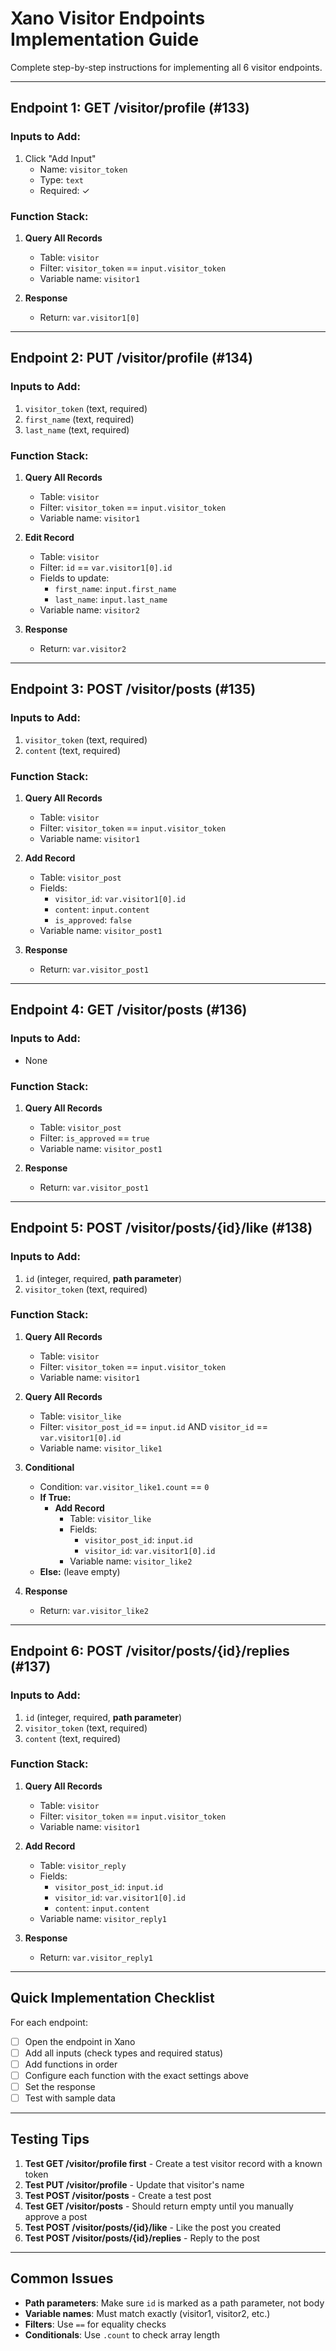 # Xano Visitor Endpoints Implementation Guide

Complete step-by-step instructions for implementing all 6 visitor endpoints.

---

## Endpoint 1: GET /visitor/profile (#133)

### Inputs to Add:
1. Click "Add Input"
   - Name: `visitor_token`
   - Type: `text`
   - Required: ✓

### Function Stack:
1. **Query All Records**
   - Table: `visitor`
   - Filter: `visitor_token` == `input.visitor_token`
   - Variable name: `visitor1`

2. **Response**
   - Return: `var.visitor1[0]`

---

## Endpoint 2: PUT /visitor/profile (#134)

### Inputs to Add:
1. `visitor_token` (text, required)
2. `first_name` (text, required)
3. `last_name` (text, required)

### Function Stack:
1. **Query All Records**
   - Table: `visitor`
   - Filter: `visitor_token` == `input.visitor_token`
   - Variable name: `visitor1`

2. **Edit Record**
   - Table: `visitor`
   - Filter: `id` == `var.visitor1[0].id`
   - Fields to update:
     - `first_name`: `input.first_name`
     - `last_name`: `input.last_name`
   - Variable name: `visitor2`

3. **Response**
   - Return: `var.visitor2`

---

## Endpoint 3: POST /visitor/posts (#135)

### Inputs to Add:
1. `visitor_token` (text, required)
2. `content` (text, required)

### Function Stack:
1. **Query All Records**
   - Table: `visitor`
   - Filter: `visitor_token` == `input.visitor_token`
   - Variable name: `visitor1`

2. **Add Record**
   - Table: `visitor_post`
   - Fields:
     - `visitor_id`: `var.visitor1[0].id`
     - `content`: `input.content`
     - `is_approved`: `false`
   - Variable name: `visitor_post1`

3. **Response**
   - Return: `var.visitor_post1`

---

## Endpoint 4: GET /visitor/posts (#136)

### Inputs to Add:
- None

### Function Stack:
1. **Query All Records**
   - Table: `visitor_post`
   - Filter: `is_approved` == `true`
   - Variable name: `visitor_post1`

2. **Response**
   - Return: `var.visitor_post1`

---

## Endpoint 5: POST /visitor/posts/{id}/like (#138)

### Inputs to Add:
1. `id` (integer, required, **path parameter**)
2. `visitor_token` (text, required)

### Function Stack:
1. **Query All Records**
   - Table: `visitor`
   - Filter: `visitor_token` == `input.visitor_token`
   - Variable name: `visitor1`

2. **Query All Records**
   - Table: `visitor_like`
   - Filter: `visitor_post_id` == `input.id` AND `visitor_id` == `var.visitor1[0].id`
   - Variable name: `visitor_like1`

3. **Conditional**
   - Condition: `var.visitor_like1.count` == `0`
   - **If True:**
     - **Add Record**
       - Table: `visitor_like`
       - Fields:
         - `visitor_post_id`: `input.id`
         - `visitor_id`: `var.visitor1[0].id`
       - Variable name: `visitor_like2`
   - **Else:** (leave empty)

4. **Response**
   - Return: `var.visitor_like2`

---

## Endpoint 6: POST /visitor/posts/{id}/replies (#137)

### Inputs to Add:
1. `id` (integer, required, **path parameter**)
2. `visitor_token` (text, required)
3. `content` (text, required)

### Function Stack:
1. **Query All Records**
   - Table: `visitor`
   - Filter: `visitor_token` == `input.visitor_token`
   - Variable name: `visitor1`

2. **Add Record**
   - Table: `visitor_reply`
   - Fields:
     - `visitor_post_id`: `input.id`
     - `visitor_id`: `var.visitor1[0].id`
     - `content`: `input.content`
   - Variable name: `visitor_reply1`

3. **Response**
   - Return: `var.visitor_reply1`

---

## Quick Implementation Checklist

For each endpoint:
- [ ] Open the endpoint in Xano
- [ ] Add all inputs (check types and required status)
- [ ] Add functions in order
- [ ] Configure each function with the exact settings above
- [ ] Set the response
- [ ] Test with sample data

---

## Testing Tips

1. **Test GET /visitor/profile first** - Create a test visitor record with a known token
2. **Test PUT /visitor/profile** - Update that visitor's name
3. **Test POST /visitor/posts** - Create a test post
4. **Test GET /visitor/posts** - Should return empty until you manually approve a post
5. **Test POST /visitor/posts/{id}/like** - Like the post you created
6. **Test POST /visitor/posts/{id}/replies** - Reply to the post

---

## Common Issues

- **Path parameters**: Make sure `id` is marked as a path parameter, not body
- **Variable names**: Must match exactly (visitor1, visitor2, etc.)
- **Filters**: Use `==` for equality checks
- **Conditionals**: Use `.count` to check array length
